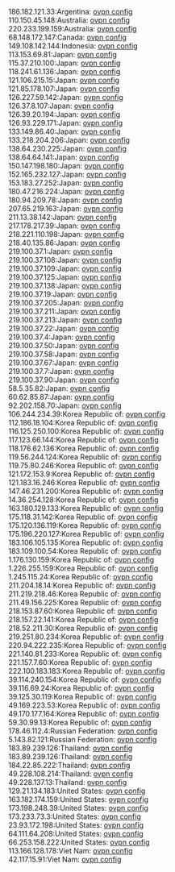 186.182.121.33:Argentina: [ovpn config](vpn/186_182_121_33.ovpn)  
110.150.45.148:Australia: [ovpn config](vpn/110_150_45_148.ovpn)  
220.233.199.159:Australia: [ovpn config](vpn/220_233_199_159.ovpn)  
68.148.172.147:Canada: [ovpn config](vpn/68_148_172_147.ovpn)  
149.108.142.144:Indonesia: [ovpn config](vpn/149_108_142_144.ovpn)  
113.153.69.81:Japan: [ovpn config](vpn/113_153_69_81.ovpn)  
115.37.210.100:Japan: [ovpn config](vpn/115_37_210_100.ovpn)  
118.241.61.136:Japan: [ovpn config](vpn/118_241_61_136.ovpn)  
121.106.215.15:Japan: [ovpn config](vpn/121_106_215_15.ovpn)  
121.85.178.107:Japan: [ovpn config](vpn/121_85_178_107.ovpn)  
126.227.59.142:Japan: [ovpn config](vpn/126_227_59_142.ovpn)  
126.37.8.107:Japan: [ovpn config](vpn/126_37_8_107.ovpn)  
126.39.20.194:Japan: [ovpn config](vpn/126_39_20_194.ovpn)  
126.93.229.171:Japan: [ovpn config](vpn/126_93_229_171.ovpn)  
133.149.86.40:Japan: [ovpn config](vpn/133_149_86_40.ovpn)  
133.218.204.206:Japan: [ovpn config](vpn/133_218_204_206.ovpn)  
138.64.230.225:Japan: [ovpn config](vpn/138_64_230_225.ovpn)  
138.64.64.141:Japan: [ovpn config](vpn/138_64_64_141.ovpn)  
150.147.198.180:Japan: [ovpn config](vpn/150_147_198_180.ovpn)  
152.165.232.127:Japan: [ovpn config](vpn/152_165_232_127.ovpn)  
153.183.27.252:Japan: [ovpn config](vpn/153_183_27_252.ovpn)  
180.47.216.224:Japan: [ovpn config](vpn/180_47_216_224.ovpn)  
180.94.209.78:Japan: [ovpn config](vpn/180_94_209_78.ovpn)  
207.65.219.163:Japan: [ovpn config](vpn/207_65_219_163.ovpn)  
211.13.38.142:Japan: [ovpn config](vpn/211_13_38_142.ovpn)  
217.178.217.39:Japan: [ovpn config](vpn/217_178_217_39.ovpn)  
218.221.110.198:Japan: [ovpn config](vpn/218_221_110_198.ovpn)  
218.40.135.86:Japan: [ovpn config](vpn/218_40_135_86.ovpn)  
219.100.37.1:Japan: [ovpn config](vpn/219_100_37_1.ovpn)  
219.100.37.108:Japan: [ovpn config](vpn/219_100_37_108.ovpn)  
219.100.37.109:Japan: [ovpn config](vpn/219_100_37_109.ovpn)  
219.100.37.125:Japan: [ovpn config](vpn/219_100_37_125.ovpn)  
219.100.37.138:Japan: [ovpn config](vpn/219_100_37_138.ovpn)  
219.100.37.19:Japan: [ovpn config](vpn/219_100_37_19.ovpn)  
219.100.37.205:Japan: [ovpn config](vpn/219_100_37_205.ovpn)  
219.100.37.211:Japan: [ovpn config](vpn/219_100_37_211.ovpn)  
219.100.37.213:Japan: [ovpn config](vpn/219_100_37_213.ovpn)  
219.100.37.22:Japan: [ovpn config](vpn/219_100_37_22.ovpn)  
219.100.37.4:Japan: [ovpn config](vpn/219_100_37_4.ovpn)  
219.100.37.50:Japan: [ovpn config](vpn/219_100_37_50.ovpn)  
219.100.37.58:Japan: [ovpn config](vpn/219_100_37_58.ovpn)  
219.100.37.67:Japan: [ovpn config](vpn/219_100_37_67.ovpn)  
219.100.37.7:Japan: [ovpn config](vpn/219_100_37_7.ovpn)  
219.100.37.90:Japan: [ovpn config](vpn/219_100_37_90.ovpn)  
58.5.35.82:Japan: [ovpn config](vpn/58_5_35_82.ovpn)  
60.62.85.87:Japan: [ovpn config](vpn/60_62_85_87.ovpn)  
92.202.158.70:Japan: [ovpn config](vpn/92_202_158_70.ovpn)  
106.244.234.39:Korea Republic of: [ovpn config](vpn/106_244_234_39.ovpn)  
112.186.18.104:Korea Republic of: [ovpn config](vpn/112_186_18_104.ovpn)  
116.125.250.100:Korea Republic of: [ovpn config](vpn/116_125_250_100.ovpn)  
117.123.66.144:Korea Republic of: [ovpn config](vpn/117_123_66_144.ovpn)  
118.176.62.136:Korea Republic of: [ovpn config](vpn/118_176_62_136.ovpn)  
119.56.244.124:Korea Republic of: [ovpn config](vpn/119_56_244_124.ovpn)  
119.75.80.246:Korea Republic of: [ovpn config](vpn/119_75_80_246.ovpn)  
121.172.153.9:Korea Republic of: [ovpn config](vpn/121_172_153_9.ovpn)  
121.183.16.246:Korea Republic of: [ovpn config](vpn/121_183_16_246.ovpn)  
147.46.231.200:Korea Republic of: [ovpn config](vpn/147_46_231_200.ovpn)  
14.36.254.128:Korea Republic of: [ovpn config](vpn/14_36_254_128.ovpn)  
163.180.129.133:Korea Republic of: [ovpn config](vpn/163_180_129_133.ovpn)  
175.118.31.142:Korea Republic of: [ovpn config](vpn/175_118_31_142.ovpn)  
175.120.136.119:Korea Republic of: [ovpn config](vpn/175_120_136_119.ovpn)  
175.196.220.127:Korea Republic of: [ovpn config](vpn/175_196_220_127.ovpn)  
183.106.105.135:Korea Republic of: [ovpn config](vpn/183_106_105_135.ovpn)  
183.109.100.54:Korea Republic of: [ovpn config](vpn/183_109_100_54.ovpn)  
1.176.130.159:Korea Republic of: [ovpn config](vpn/1_176_130_159.ovpn)  
1.226.255.159:Korea Republic of: [ovpn config](vpn/1_226_255_159.ovpn)  
1.245.115.24:Korea Republic of: [ovpn config](vpn/1_245_115_24.ovpn)  
211.204.18.14:Korea Republic of: [ovpn config](vpn/211_204_18_14.ovpn)  
211.219.218.46:Korea Republic of: [ovpn config](vpn/211_219_218_46.ovpn)  
211.49.156.225:Korea Republic of: [ovpn config](vpn/211_49_156_225.ovpn)  
218.153.87.60:Korea Republic of: [ovpn config](vpn/218_153_87_60.ovpn)  
218.157.22.141:Korea Republic of: [ovpn config](vpn/218_157_22_141.ovpn)  
218.52.211.30:Korea Republic of: [ovpn config](vpn/218_52_211_30.ovpn)  
219.251.80.234:Korea Republic of: [ovpn config](vpn/219_251_80_234.ovpn)  
220.94.222.235:Korea Republic of: [ovpn config](vpn/220_94_222_235.ovpn)  
221.140.81.233:Korea Republic of: [ovpn config](vpn/221_140_81_233.ovpn)  
221.157.7.60:Korea Republic of: [ovpn config](vpn/221_157_7_60.ovpn)  
222.100.183.183:Korea Republic of: [ovpn config](vpn/222_100_183_183.ovpn)  
39.114.240.154:Korea Republic of: [ovpn config](vpn/39_114_240_154.ovpn)  
39.116.69.24:Korea Republic of: [ovpn config](vpn/39_116_69_24.ovpn)  
39.125.30.119:Korea Republic of: [ovpn config](vpn/39_125_30_119.ovpn)  
49.169.223.53:Korea Republic of: [ovpn config](vpn/49_169_223_53.ovpn)  
49.170.177.164:Korea Republic of: [ovpn config](vpn/49_170_177_164.ovpn)  
59.30.99.13:Korea Republic of: [ovpn config](vpn/59_30_99_13.ovpn)  
178.46.112.4:Russian Federation: [ovpn config](vpn/178_46_112_4.ovpn)  
5.143.82.121:Russian Federation: [ovpn config](vpn/5_143_82_121.ovpn)  
183.89.239.126:Thailand: [ovpn config](vpn/183_89_239_126.ovpn)  
183.89.239.126:Thailand: [ovpn config](vpn/183_89_239_126.ovpn)  
184.22.85.222:Thailand: [ovpn config](vpn/184_22_85_222.ovpn)  
49.228.108.214:Thailand: [ovpn config](vpn/49_228_108_214.ovpn)  
49.228.137.13:Thailand: [ovpn config](vpn/49_228_137_13.ovpn)  
129.21.134.183:United States: [ovpn config](vpn/129_21_134_183.ovpn)  
163.182.174.159:United States: [ovpn config](vpn/163_182_174_159.ovpn)  
173.198.248.39:United States: [ovpn config](vpn/173_198_248_39.ovpn)  
173.233.73.3:United States: [ovpn config](vpn/173_233_73_3.ovpn)  
23.93.172.198:United States: [ovpn config](vpn/23_93_172_198.ovpn)  
64.111.64.208:United States: [ovpn config](vpn/64_111_64_208.ovpn)  
66.253.158.222:United States: [ovpn config](vpn/66_253_158_222.ovpn)  
113.166.128.178:Viet Nam: [ovpn config](vpn/113_166_128_178.ovpn)  
42.117.15.91:Viet Nam: [ovpn config](vpn/42_117_15_91.ovpn)  
